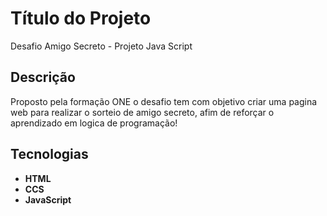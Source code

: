 # Título do Projeto

Desafio Amigo Secreto - Projeto Java Script

## Descrição

Proposto pela formação ONE o desafio tem com objetivo criar uma pagina web para realizar o sorteio de amigo secreto, afim de reforçar o aprendizado em logica de programação!

## Tecnologias
* **HTML**
* **CCS**
* **JavaScript**

